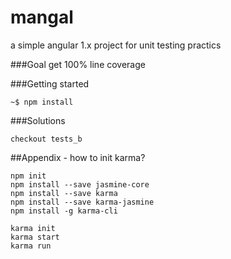 # mangal
a simple angular 1.x project for unit testing practics

###Goal
get 100% line coverage

###Getting started
```
~$ npm install
```

###Solutions
```
checkout tests_b
```


##Appendix - how to init karma?
```
npm init
npm install --save jasmine-core
npm install --save karma 
npm install --save karma-jasmine
npm install -g karma-cli

karma init
karma start
karma run
```
